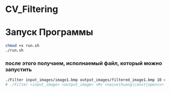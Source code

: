 # CV_Filtering

# Запуск Программы

 ```bash
 chmod +x run.sh
 ./run.sh
 ```
 ### после этого получаем, исполнаемый файл, который можно запустить
 ``` bash
 ./Filter input_images/image1.bmp output_images/filtered_image1.bmp 10 const
 # ./Filter <input_image> <output_image> <R> <naive|huang|const|opencv>
 ```

